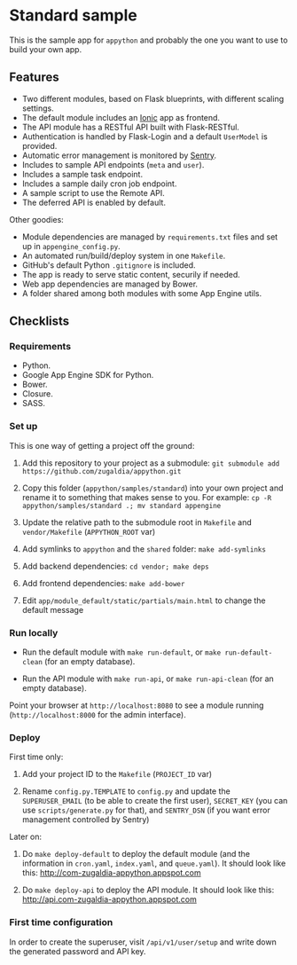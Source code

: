 # Standard sample

This is the sample app for `appython` and probably the one you want to use to build your own app.

## Features

* Two different modules, based on Flask blueprints, with different scaling settings.
* The default module includes an [Ionic](http://ionicframework.com) app as frontend.
* The API module has a RESTful API built with Flask-RESTful.
* Authentication is handled by Flask-Login and a default `UserModel` is provided.
* Automatic error management is monitored by [Sentry](https://getsentry.com).
* Includes to sample API endpoints (`meta` and `user`).
* Includes a sample task endpoint.
* Includes a sample daily cron job endpoint.
* A sample script to use the Remote API.
* The deferred API is enabled by default.

Other goodies:

* Module dependencies are managed by `requirements.txt` files and set up in `appengine_config.py`.
* An automated run/build/deploy system in one `Makefile`.
* GitHub's default Python `.gitignore` is included.
* The app is ready to serve static content, securily if needed.
* Web app dependencies are managed by Bower.
* A folder shared among both modules with some App Engine utils.

## Checklists

### Requirements

* Python.
* Google App Engine SDK for Python.
* Bower.
* Closure.
* SASS.

### Set up

This is one way of getting a project off the ground:

1. Add this repository to your project as a submodule: `git submodule add https://github.com/zugaldia/appython.git`

2. Copy this folder (`appython/samples/standard`) into your own project and rename it to something that makes sense to you. For example: `cp -R appython/samples/standard .; mv standard appengine`

3. Update the relative path to the submodule root in `Makefile` and `vendor/Makefile` (`APPYTHON_ROOT` var)

4. Add symlinks to `appython` and the `shared` folder: `make add-symlinks`

5. Add backend dependencies: `cd vendor; make deps`

6. Add frontend dependencies: `make add-bower`

7. Edit `app/module_default/static/partials/main.html` to change the default message

### Run locally

* Run the default module with `make run-default`, or `make run-default-clean` (for an empty database).

* Run the API module with `make run-api`, or `make run-api-clean` (for an empty database).

Point your browser at `http://localhost:8080` to see a module running
(`http://localhost:8000` for the admin interface).

### Deploy

First time only:

1. Add your project ID to the `Makefile` (`PROJECT_ID` var)

2. Rename `config.py.TEMPLATE` to `config.py` and update the `SUPERUSER_EMAIL` (to be able to create the first user), `SECRET_KEY` (you can use `scripts/generate.py` for that), and `SENTRY_DSN` (if you want error management controlled by Sentry)

Later on:

1. Do `make deploy-default` to deploy the default module (and the information in `cron.yaml`, `index.yaml`, and `queue.yaml`). It should look like this: http://com-zugaldia-appython.appspot.com

2. Do `make deploy-api` to deploy the API module. It should look like this: http://api.com-zugaldia-appython.appspot.com

### First time configuration

In order to create the superuser, visit `/api/v1/user/setup` and write down the generated password and API key.
